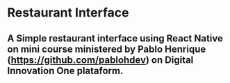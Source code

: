 # Restaurant Interface
## A Simple restaurant interface using React Native on mini course ministered by Pablo Henrique (https://github.com/pablohdev) on Digital Innovation One plataform.

